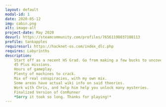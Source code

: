 ```yaml
---
layout: default
modal-id: 1
date: 2020-05-12
img: cabin.png
alt: image-alt
project-date: May 2020
devurl: https://steamcommunity.com/profiles/76561198037188113
profile: tankapples
requiresurl: https://hacknet-os.com/index_dlc.php
requires: Labyrinths
description: 
	Start off as a recent HS Grad. Go from making a few bucks to uncovering some very wild conspiracy theories.
	45 Plus missions.
	Hours of gameplay.
	Plenty of machines to crack.
	Mix of real conspiracies, with my own mix.
	Some areas have actual wiki info on said theories.
	Work with Chris, and help him help you unlock many mysteries.
	Finalized Version of ConRunner
	*Sorry it took so long. Thanks for playing!*
---
```

